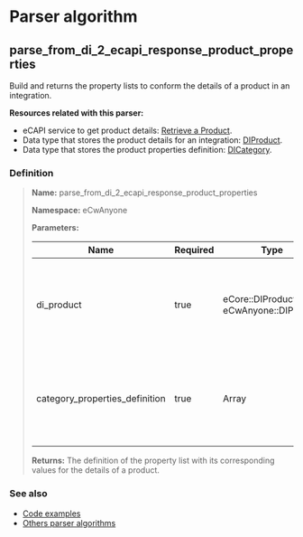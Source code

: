 # Parser algorithm
 
## parse_from_di_2_ecapi_response_product_properties

Build and returns the property lists to conform the details of a product in an integration.

**Resources related with this parser:**

* eCAPI service to get product details: [Retrieve a Product](//cenit-io.github.io/eCapi/api-spec/index.html#operation/get_product_beta_).
* Data type that stores the product details for an integration: [DIProduct](../data-types/DIProduct.md).
* Data type that stores the product properties definition: [DICategory](../data-types/DICategory.md).
    
### Definition

> **Name:** parse_from_di_2_ecapi_response_product_properties
> 
> **Namespace:** eCwAnyone
>
> **Parameters:**
> 
> | Name | Required | Type | Description |
> | ---- | -------- | ---- | ----------- |
> | di_product | true | eCore::DIProduct \| eCwAnyone::DIProduct | Contains the [DIProduct](../data-types/DIProduct.md) record from which you will get the property values. |
> | category_properties_definition | true | Array | Contains the definition of properties for a product category ([DICategory](../data-types/DICategory.md) |
>
> **Returns:** The definition of the property list with its corresponding values ​​for the details of a product.

### See also
* [Code examples](https://cenit.io/algorithm?f[name][40703][o]=is&f[name][40703][v]=parse_from_di_2_ecapi_response_product_properties&f[namespace][40840][o]=starts_with&f[namespace][40840][v]=eCw)
* [Others parser algorithms](overview?id=parse_from_di_2_ecapi_response_product_properties)